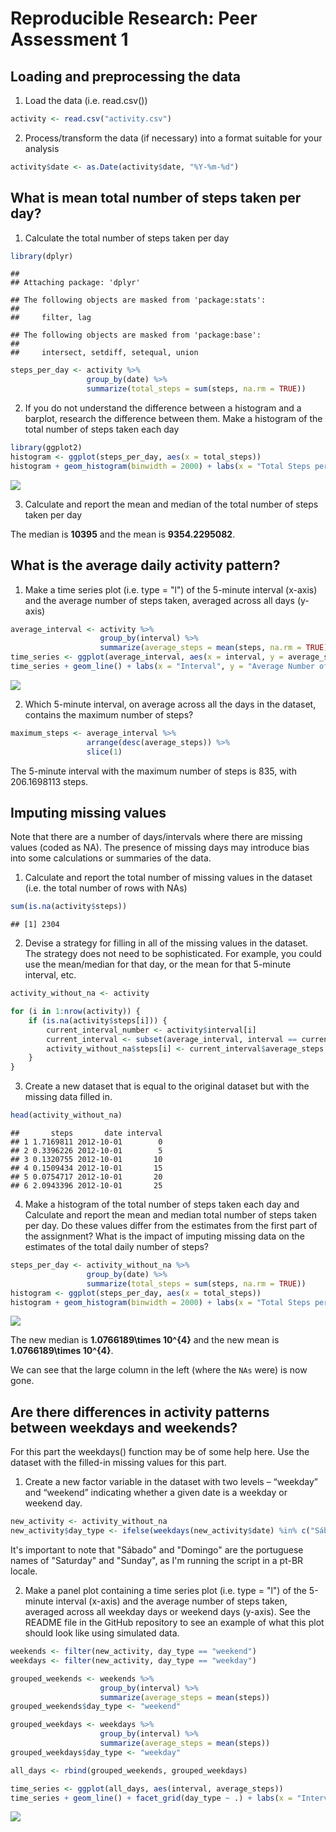 # Reproducible Research: Peer Assessment 1


## Loading and preprocessing the data

1. Load the data (i.e. read.csv())


```r
activity <- read.csv("activity.csv")
```

2. Process/transform the data (if necessary) into a format suitable for your analysis


```r
activity$date <- as.Date(activity$date, "%Y-%m-%d")
```


## What is mean total number of steps taken per day?

1. Calculate the total number of steps taken per day


```r
library(dplyr)
```

```
## 
## Attaching package: 'dplyr'
```

```
## The following objects are masked from 'package:stats':
## 
##     filter, lag
```

```
## The following objects are masked from 'package:base':
## 
##     intersect, setdiff, setequal, union
```

```r
steps_per_day <- activity %>%
                 group_by(date) %>%
                 summarize(total_steps = sum(steps, na.rm = TRUE))
```

2. If you do not understand the difference between a histogram and a barplot, research the difference between them. Make a histogram of the total number of steps taken each day


```r
library(ggplot2)
histogram <- ggplot(steps_per_day, aes(x = total_steps))
histogram + geom_histogram(binwidth = 2000) + labs(x = "Total Steps per Day", y = "Frequency")
```

![](PA1_template_files/figure-html/unnamed-chunk-4-1.png)<!-- -->

3. Calculate and report the mean and median of the total number of steps taken per day

The median is **10395** and the mean is **9354.2295082**.

## What is the average daily activity pattern?

1. Make a time series plot (i.e. type = "l") of the 5-minute interval (x-axis) and the average number of steps taken, averaged across all days (y-axis)


```r
average_interval <- activity %>%
                    group_by(interval) %>%
                    summarize(average_steps = mean(steps, na.rm = TRUE))
time_series <- ggplot(average_interval, aes(x = interval, y = average_steps))
time_series + geom_line() + labs(x = "Interval", y = "Average Number of Steps")
```

![](PA1_template_files/figure-html/unnamed-chunk-5-1.png)<!-- -->

2. Which 5-minute interval, on average across all the days in the dataset, contains the maximum number of steps?


```r
maximum_steps <- average_interval %>%
                 arrange(desc(average_steps)) %>%
                 slice(1)
```

The 5-minute interval with the maximum number of steps is 835, with 206.1698113 steps.

## Imputing missing values

Note that there are a number of days/intervals where there are missing values (coded as NA). The presence of missing days may introduce bias into some calculations or summaries of the data.

1. Calculate and report the total number of missing values in the dataset (i.e. the total number of rows with NAs)


```r
sum(is.na(activity$steps))
```

```
## [1] 2304
```

2. Devise a strategy for filling in all of the missing values in the dataset. The strategy does not need to be sophisticated. For example, you could use the mean/median for that day, or the mean for that 5-minute interval, etc.


```r
activity_without_na <- activity

for (i in 1:nrow(activity)) {
    if (is.na(activity$steps[i])) {
        current_interval_number <- activity$interval[i]
        current_interval <- subset(average_interval, interval == current_interval_number)
        activity_without_na$steps[i] <- current_interval$average_steps
    }
}
```

3. Create a new dataset that is equal to the original dataset but with the missing data filled in.


```r
head(activity_without_na)
```

```
##       steps       date interval
## 1 1.7169811 2012-10-01        0
## 2 0.3396226 2012-10-01        5
## 3 0.1320755 2012-10-01       10
## 4 0.1509434 2012-10-01       15
## 5 0.0754717 2012-10-01       20
## 6 2.0943396 2012-10-01       25
```

4. Make a histogram of the total number of steps taken each day and Calculate and report the mean and median total number of steps taken per day. Do these values differ from the estimates from the first part of the assignment? What is the impact of imputing missing data on the estimates of the total daily number of steps?


```r
steps_per_day <- activity_without_na %>%
                 group_by(date) %>%
                 summarize(total_steps = sum(steps, na.rm = TRUE))
histogram <- ggplot(steps_per_day, aes(x = total_steps))
histogram + geom_histogram(binwidth = 2000) + labs(x = "Total Steps per Day", y = "Frequency")
```

![](PA1_template_files/figure-html/unnamed-chunk-10-1.png)<!-- -->

The new median is **1.0766189\times 10^{4}** and the new mean is **1.0766189\times 10^{4}**.

We can see that the large column in the left (where the `NAs` were) is now gone.

## Are there differences in activity patterns between weekdays and weekends?

For this part the weekdays() function may be of some help here. Use the dataset with the filled-in missing values for this part.

1. Create a new factor variable in the dataset with two levels – “weekday” and “weekend” indicating whether a given date is a weekday or weekend day.


```r
new_activity <- activity_without_na
new_activity$day_type <- ifelse(weekdays(new_activity$date) %in% c("Sábado", "Domingo"), "weekend", "weekday")
```

It's important to note that "Sábado" and "Domingo" are the portuguese names of "Saturday" and "Sunday", as I'm running the script in a pt-BR locale.

2. Make a panel plot containing a time series plot (i.e. type = "l") of the 5-minute interval (x-axis) and the average number of steps taken, averaged across all weekday days or weekend days (y-axis). See the README file in the GitHub repository to see an example of what this plot should look like using simulated data.


```r
weekends <- filter(new_activity, day_type == "weekend")
weekdays <- filter(new_activity, day_type == "weekday")

grouped_weekends <- weekends %>%
                    group_by(interval) %>%
                    summarize(average_steps = mean(steps)) 
grouped_weekends$day_type <- "weekend"

grouped_weekdays <- weekdays %>%
                    group_by(interval) %>%
                    summarize(average_steps = mean(steps)) 
grouped_weekdays$day_type <- "weekday"

all_days <- rbind(grouped_weekends, grouped_weekdays)

time_series <- ggplot(all_days, aes(interval, average_steps))
time_series + geom_line() + facet_grid(day_type ~ .) + labs(x = "Interval", y = "Number of Steps")
```

![](PA1_template_files/figure-html/unnamed-chunk-12-1.png)<!-- -->
